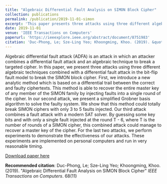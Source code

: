 ```yaml
---
title: "Algebraic Differential Fault Analysis on SIMON Block Cipher"
collection: publications
permalink: /publication/2019-11-01-simon
excerpt: 'This paper presents three attacks using three different algebraic techniques combined with a differential fault attack in the bit-flip fault model to break the SIMON block cipher.'
date: 2019-11-01
venue: 'IEEE Transactions on Computers'
paperurl: 'https://ieeexplore.ieee.org/abstract/document/8751983'
citation: 'Duc-Phong, Le; Sze-Ling Yeo; Khoongming, Khoo. (2019). &quot;Algebraic Differential Fault Analysis on SIMON Block Cipher.&quot; <i>IEEE Transactions on Computers</i>. 68(11).'
---
```

Algebraic differential fault attack (ADFA) is an attack in which an attacker combines a differential fault attack and an algebraic technique to break a targeted cipher. In this paper, we present three attacks using three different algebraic techniques combined with a differential fault attack in the bit-flip fault model to break the SIMON block cipher. First, we introduce a new analytic method which is based on a differential trail between the correct and faulty ciphertexts. This method is able to recover the entire master key of any member of the SIMON family by injecting faults into a single round of the cipher. In our second attack, we present a simplified Grobner basis algorithm to solve the faulty system. We show that this method could totally break SIMON ciphers with only 3 to 5 faults injected. Our third attack combines a fault attack with a modern SAT solver. By guessing some key bits and with only a single fault injected at the round T - 6, where T is the number of rounds of a SIMON cipher, this combined attack could manage to recover a master key of the cipher. For the last two attacks, we perform experiments to demonstrate the effectiveness of our attacks. These experiments are implemented on personal computers and run in very reasonable timing.

[Download paper here](https://dple.github.io/files/simon.pdf)

**Recommended citation**: Duc-Phong, Le; Sze-Ling Yeo; Khoongming, Khoo. (2019). "Algebraic Differential Fault Analysis on SIMON Block Cipher" <i>IEEE Transactions on Computers</i>. 68(11)